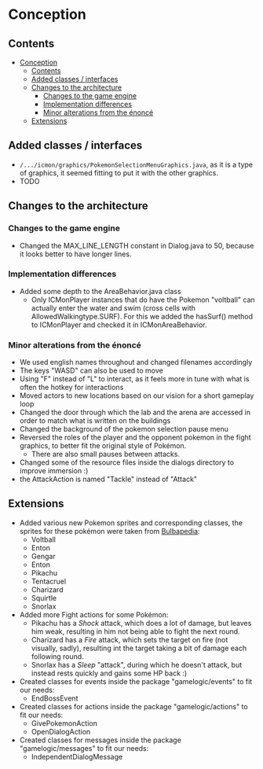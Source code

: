 # Conception

## Contents
<!-- TOC -->
* [Conception](#conception)
  * [Contents](#contents)
  * [Added classes / interfaces](#added-classes--interfaces)
  * [Changes to the architecture](#changes-to-the-architecture)
    * [Changes to the game engine](#changes-to-the-game-engine)
    * [Implementation differences](#implementation-differences)
    * [Minor alterations from the énoncé](#minor-alterations-from-the-énoncé)
  * [Extensions](#extensions)
<!-- TOC -->

## Added classes / interfaces
- `/.../icmon/graphics/PokemonSelectionMenuGraphics.java`, as it is a type of graphics, it seemed fitting to put it with the other graphics.
- TODO

## Changes to the architecture
### Changes to the game engine
- Changed the MAX_LINE_LENGTH constant in Dialog.java to 50, because it looks better to have longer lines.
### Implementation differences
- Added some depth to the AreaBehavior.java class
  - Only ICMonPlayer instances that do have the Pokemon "voltball" can actually enter the water and swim (cross cells with AllowedWalkingtype.SURF). For this we added the hasSurf() method to ICMonPlayer and checked it in ICMonAreaBehavior.
### Minor alterations from the énoncé
- We used english names throughout and changed filenames accordingly
- The keys "WASD" can also be used to move
- Using "F" instead of "L" to interact, as it feels more in tune with what is often the hotkey for interactions
- Moved actors to new locations based on our vision for a short gameplay loop
- Changed the door through which the lab and the arena are accessed in order to match what is written on the buildings
- Changed the background of the pokemon selection pause menu
- Reversed the roles of the player and the opponent pokemon in the fight graphics, to better fit the original style of Pokémon.
  - There are also small pauses between attacks.
- Changed some of the resource files inside the dialogs directory to improve immersion :)
- the AttackAction is named "Tackle" instead of "Attack"

## Extensions
- Added various new Pokemon sprites and corresponding classes, the sprites for these pokémon were taken from [Bulbapedia](https://bulbapedia.bulbagarden.net/):
  - Voltball
  - Enton
  - Gengar
  - Enton
  - Pikachu
  - Tentacruel
  - Charizard
  - Squirtle
  - Snorlax
- Added more Fight actions for some Pokémon:
  - Pikachu has a _Shock_ attack, which does a lot of damage, but leaves him weak, resulting in him not being able to fight the next round.
  - Charizard has a _Fire_ attack, which sets the target on fire (not visually, sadly), resulting int the target taking a bit of damage each following round.
  - Snorlax has a _Sleep_ "attack", during which he doesn't attack, but instead rests quickly and gains some HP back :)
- Created classes for events inside the package "gamelogic/events" to fit our needs:
  - EndBossEvent
- Created classes for actions inside the package "gamelogic/actions" to fit our needs:
  - GivePokemonAction
  - OpenDialogAction
- Created classes for messages inside the package "gamelogic/messages" to fit our needs:
  - IndependentDialogMessage
